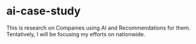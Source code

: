 # ai-case-study
This is research on Companies using AI and Recommendations for them. Tentatively, I will be focusing my efforts on nationwide. 